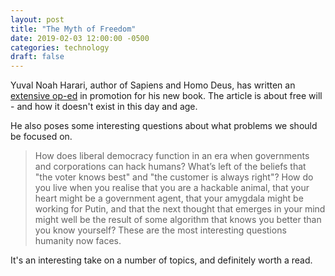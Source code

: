 ```yaml
---
layout: post
title: "The Myth of Freedom"
date: 2019-02-03 12:00:00 -0500
categories: technology
draft: false
---
```


Yuval Noah Harari, author of Sapiens and Homo Deus, has written an [extensive op-ed](https://www.theguardian.com/books/2018/sep/14/yuval-noah-harari-the-new-threat-to-liberal-democracy?CMP=fb_gu) in promotion for his new book. The article is about free will - and how it doesn't exist in this day and age. 

He also poses some interesting questions about what problems we should be focused on. 

> How does liberal democracy function in an era when governments and corporations can hack humans? What’s left of the beliefs that "the voter knows best" and "the customer is always right"? How do you live when you realise that you are a hackable animal, that your heart might be a government agent, that your amygdala might be working for Putin, and that the next thought that emerges in your mind might well be the result of some algorithm that knows you better than you know yourself? These are the most interesting questions humanity now faces.

It's an interesting take on a number of topics, and definitely worth a read. 